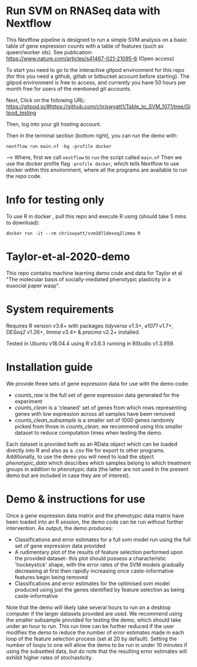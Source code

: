 # Run SVM on RNASeq data with Nextflow

This Nextflow pipeline is designed to run a simple SVM analysis on a basic table of gene expression counts with a table of features (such as queen/worker ids). See publication: https://www.nature.com/articles/s41467-021-21095-6 (Open access)

To start you need to go to the interactive gitpod environment for this repo (for this you need a github, gitlab or bitbucket account before starting). The gitpod environment is free to access, and currently you have 50 hours per month free for users of the mentioned git accounts.

Next, Click on the following URL: https://gitpod.io/#https://github.com/chriswyatt1/Table_to_SVM_1071/tree/Gitpod_testing

Then, log into your git hosting account.

Then in the terminal section (bottom right), you can run the demo with:
```
nextflow run main.nf -bg -profile docker
```

-->
Where, first we call `nextflow` to `run` the script called `main.nf`
Then we use the docker profile flag `-profile docker`, which tells Nextflow to use docker within this environment, where all the programs are available to run the repo code. 



# Info for testing only
To use R in docker , pull this repo and execute R using (should take 5 mins to download):

```
docker run -it --rm chriswyatt/svm1071deseq2limma R
```

# Taylor-et-al-2020-demo

This repo contains machine learning demo code and data for Taylor et al "The molecular basis of socially-mediated phenotypic plasticity in a eusocial paper wasp".

# System requirements

Requires R version v3.6+ with packages *tidyverse* v1.3+, *e1071* v1.7+, *DESeq2* v1.26+, *limma* v3.4+ & *pracma* v2.2+ installed.

Tested in Ubuntu v18.04.4 using R v3.6.3 running in RStudio v1.3.959.

# Installation guide

We provide three sets of gene expression data for use with the demo code:

  * *counts_raw* is the full set of gene expression data generated for the experiment
  * *counts_clean* is a 'cleaned' set of genes from which rows representing genes with low expression across all samples have been removed
  * *counts_clean_subsample* is a smaller set of 1000 genes randomly picked from those in *counts_clean*; we recommend using this smaller dataset to reduce computation times when testing the demo.
  
Each dataset is provided both as an RData object which can be loaded directly into R and also as a .csv file for export to other programs. Additionally, to use the demo you will need to load the object *phenotypic_data* which describes which samples belong to which treatment groups in addition to phenotypic data (the latter are not used in the present demo but are included in case they are of interest). 

# Demo & instructions for use

Once a gene expression data matrix and the phenotypic data matrix have been loaded into an R session, the demo code can be run without further intervention. As output, the demo produces:

 * Classifications and error estimates for a full svm model run using the full set of gene expression data provided
 * A rudimentary plot of the results of feature selection performed upon the provided dataset- this plot should possess a characteristic 'hockeystick' shape, with the error rates of the SVM models gradually decreasing at first then rapidly increasing once caste-informative features begin being removed
 * Classifications and error estimates for the optimised svm model produced using just the genes identified by feature selection as being caste-informative
 
 Note that the demo will likely take several hours to run on a desktop computer if the larger datasets provided are used. We recommend using the smaller subsample provided for testing the demo, which should take under an hour to run. This run time can be further reduced if the user modifies the demo to reduce the number of error estimates made in each loop of the feature selection process (set at 20 by default). Setting the number of loops to one will allow the demo to be run in under 10 minutes if using the subsetted data, but do note that the resulting error estimates will exhibit higher rates of stochasticity.  

